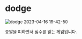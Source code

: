 # dodge

![dodge 2023-04-16 19-42-50](https://user-images.githubusercontent.com/48788534/232300852-ecdd32d2-402f-42d1-888f-7f6c1b5176f6.gif)

총알을 피하면서 점수를 얻는 게임입니다.
